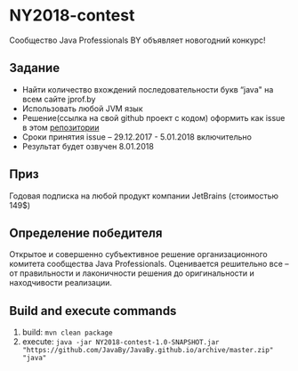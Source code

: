 # NY2018-contest

Сообщество Java Professionals BY объявляет новогодний конкурс!

## Задание
* Найти количество вхождений последовательности букв “java" на всем сайте jprof.by
* Использовать любой JVM язык
* Решение(ссылка на свой github проект с кодом) оформить как issue в этом [репозитории](https://github.com/JavaBy/NY2018-contest)
* Сроки принятия issue – 29.12.2017 - 5.01.2018 включительно
* Результат будет озвучен 8.01.2018
 
## Приз
Годовая подписка на любой продукт компании JetBrains (стоимостью 149$)
 
## Определение победителя
Открытое и совершенно субъективное решение организационного комитета сообщества Java Professionals.
Оценивается решительно все – от правильности и лаконичности решения до оригинальности и находчивости реализации.

## Build and execute commands

1. build: ```mvn clean package```
2. execute: ```java -jar NY2018-contest-1.0-SNAPSHOT.jar "https://github.com/JavaBy/JavaBy.github.io/archive/master.zip" "java"```
